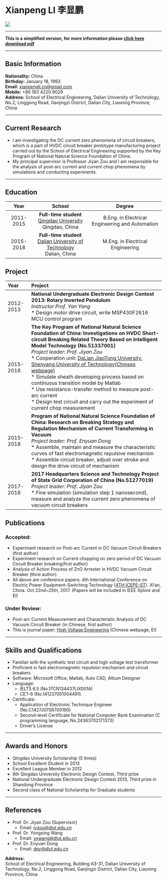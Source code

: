 # Xianpeng LI 李显鹏

![](https://farm5.staticflickr.com/4376/36918635960_1596c107bc_o.jpg)

---
**This is a simplified version, for more information please [click here download pdf](https://github.com/xianpengli/seppli.github.com/blob/master/doc/CV-XianpengLI.pdf)**

---


## Basic Information
 **Nationality:** China<br>
 **Birthday:** January 18, 1993<br>
 **Email:** [xianpengli.cn@gmail.com](mailto:xianpengli.cn@gmail.com)<br>
 **Mobile:** +86 183 4220 9029<br>
 **Address:** School of Electrical Engineering, Dalian University of Technology, No.2, Linggong Road, Ganjingzi District, Dalian City, Liaoning Province, China
 
 ---
 
## Current Research
 * I am investigating the DC current zero phenomena of circuit breakers, which is a part of HVDC circuit breaker prototype manufacturing project carried out by the School of Electrical Engineering supported by the Key Program of National Natural Science Foundation of China.
 * My principal supervisor is Professor Jiyan Zou and I am responsible for the analysis of post-arc current and current chop phenomena by simulations and conducting experiments.

---

## Education 

| Year  | School |  Degree |
| :--------: | :---------:  | :----: |
| 2011-2015 | **Full-time student**<br>[Qingdao University](http://english.qdu.edu.cn/)<br>Qingdao, China | B.Eng. in Electrical Engineering and Automation |
| 2015-2018 | **Full-time student**<br>[Dalian University of Technology](http://en.dlut.edu.cn/)<br>Dalian, China | M.Eng. in Electrical Engineering |

## Project

| Year   | Project  |
| :--------| :---------|
| 2012-2013 | **National Undergraduate Electronic Design Contest 2013: Rotary Inverted Pendulum**<br> *Instructor Prof. Yan Yang*<br> * Design motor drive circuit, write MSP430F2616 MCU control program |
| 2015-2018 | **The Key Program of National Natural Science Foundation of China: Investigations on HVDC Short-circuit Breaking Related Theory Based on Intelligent Model Technology (No.51337001)**<br> *Project leader: Prof. Jiyan Zou* <br> * Cooperation unit: [DaLian JiaoTong University](http://www.djtu.edu.cn/en/), [Shenyang University of Technology(Chinses webpage)](http://www.sut.edu.cn/)<br> * Simulate sheath developing process based on continuous transition model by Matlab<br> * Use resistance-transfer method to measure post-arc current<br> * Design test circuit and carry out the experiment of current chop measurement |
| 2015-2018 | **Program of National Natural Science Foundation of China: Research on Breaking Strategy and Regulation Mechanism of Current Transforming in Vacuum**<br> *Project leader: Prof. Enyuan Dong* <br> * Assemble, maintain and measure the characteristic curves of fast electromagnetic repulsive mechanism<br> * Assemble circuit breaker, adjust over stroke and design the drive circuit of mechanism |
| 2017-2018 | **2017 Headquarters Science and Technology Project of State Grid Corporation of China (No.51277019)**<br> *Project leader: Prof. Jiyan Zou* <br> * Fine simulation (simulation step 1 nanosecond), measure and analyze the current zero phenomena of vacuum circuit breakers |

## Publications
### Accepted:
 * Experiment research on Post-arc Current in DC Vacuum Circuit Breakers (first author)
 * Experiment research on Current chopping on zero period of DC Vacuum Circuit Breaker breaking(first author)
 * Analysis of Action Process of ZnO Arrester in HVDC Vacuum Circuit Breaker (third author)
 * All above are conference papers: 4th International Conference on Electric Power Equipment–Switching Technology ([4TH ICEPE-ST](http://www.icepe2017.org/)). Xi’an, China. Oct 22nd~25th, 2017. (Papers will be included in IEEE Xplore and EI)

### Under Review:
 * Post-arc Current Measurement and Characteristic Analysis of DC Vacuum Circuit Breaker (in Chinese, first author)
 * This is journal paper: [High Voltage Engineering](http://hve.epri.sgcc.com.cn/) (Chinese webpage, EI)

---

## Skills and Qualifications
 * Familiar with the synthetic test circuit and high voltage test transformer
 * Proficient in fast electromagnetic repulsion mechanism and circuit breakers
 * Software: Microsoft Office, Matlab, Auto CAD, Altium Designer
 * Language:
     * IELTS 6.5 (No.17CN134437LIX001A)
     * CET-6 (No.141237051004491).
 * Certificate:
     * Application of Electronic Technique Engineer (No.C1427J07S6700190)
     * Second-level Certificate for National Computer Rank Examination (C programming language, No.24363702171373)
     * Driver’s License

---

## Awards and Honors
 * Qingdao University Scholarship (5 times)
 * School Excellent Student in 2013
 * Excellent League Member in 2012
 * 8th Qingdao University Electronic Design Contest, Third prize
 * National Undergraduate Electronic Design Contest 2013, Third prize in Shandong Province
 * Second class of National Scholarship for Graduate students

---

## References
 * Prof. Dr. Jiyan Zou (Supervisor)
     * Email: [jyzou@dlut.edu.cn](mailto:jyzou@dlut.edu.cn)
 * Prof. Dr. Yongxing Wang
     * Email: [yxwang@dlut.edu.cn](mailto:yxwang@dlut.edu.cn)
 * Prof. Dr. Enyuan Dong
     * Email: [dey@dlut.edu.cn](mailto:dey@dlut.edu.cn)

**Address:**<br>
School of Electrical Engineering, Building A3-31, Dalian University of Technology, No.2, Linggong Road, Ganjingzi District, Dalian City, Liaoning Province, China
